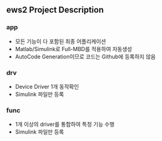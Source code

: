 ## ews2 Project Description

### app

* 모든 기능이 다 포함된 최종 어플리케이션
* Matlab/Simulink로 Full-MBD를 적용하여 자동생성
* AutoCode Generation이므로 코드는 Github에 등록하지 않음

### drv

* Device Driver 1개 동작확인
* Simulink 파일만 등록

### func

* 1개 이상의 driver를 통합하여 특정 기능 수행
* Simulink 파일만 등록


